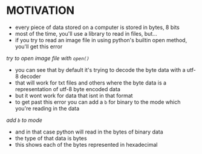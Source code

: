 # MOTIVATION

- every piece of data stored on a computer is stored in bytes, 8 bits
- most of the time, you'll use a library to read in files, but...
- if you try to read an image file in using python's builtin open method, you'll get this error

_try to open image file with `open()`_

- you can see that by default it's trying to decode the byte data with a utf-8 decoder
- that will work for txt files and others where the byte data is a representation of utf-8 byte encoded data
- but it wont work for data that isnt in that format
- to get past this error you can add a `b` for binary to the mode which you're reading in the data

_add `b` to mode_

- and in that case python will read in the bytes of binary data
- the type of that data is bytes
- this shows each of the bytes represented in hexadecimal

